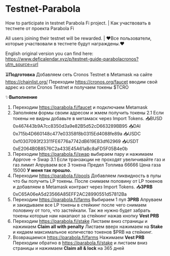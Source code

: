 # Testnet-Parabola
How to participate in testnet Parabola Fi project.  |  Как участвовать в тестнете от проекта Parabola Fi

All users joining their testnet will be rewarded.  |  ❤️Все пользователи, которые участвовали в тестнете будут награждены.❤️

English original version you can find here: https://www.deficalendar.xyz/p/testnet-guide-parabolacronos?utm_source=url

⏳**Подготовка**
Добавляем сеть Cronos Testnet в Metamask на сайте https://chainlist.org/
Переходим https://cronos.org/faucet вводим свой адрес из сети Cronos Testnet и получаем токены $TCRO

✨**Выполнение**
1. Переходим https://parabola.fi/faucet и подключаем Metamask
2. Заполняем формы своим адресом и жмем получить токены
    2.1 Если токены не видны добавьте в метамаск через Import Tokens.
          📥BUSD 0x467443b9A7cc8350d3a9e82B5d52cD663289BB95
          📥DAI 0x715b4D660148c477e03358f8b0315Ed4088fe89a
          📥USDC 0xf0307093f23311FE6776a7742dB619EB3df62969
          📥USDT 0xE2064B0B8576C2a433E45A61aBc8aFD5F05B4e0b
3. Переходим https://parabola.fi/swap выбираем пару и нажимаем Approve -> Swap
    3.1 Если транзакции не проходят увеличивайте газ и газ лимит
        Апруваем все 3 токена
        Предел Топлива 66666
        Цена газа 15000
        **У меня так прошло.**
4. Переходим https://parabola.fi/pools
    Добавляем ликвидность в пулы что бы получить LP токены.
    После снимаем половину от LP токенов и добавляем в Metamask контракт через Import Tokens.
    📥**3PRB** 0xC65A06eA5d23566A85EFF2AC28990551d57812Ba
5. Переходим https://parabola.fi/farms
    Выбираем 1 пул **3PRB**
    Апруваем и закидываем все LP токены в стейкинг после чего снимаем половину от того, что застейкали.
    Так же нужно будет забрать токены которые нам накапают за стейкинг нажав кнопку **Vest PRB**
6. Переходим https://parabola.fi/stake
    Листаем вниз страницы и нажимаем **Claim all with penalty**
    Листаем вверх нажимаем на **Stake** и кидаем максимальное количество токенов $PRB на стейкинг.
7. Возвращаемся https://parabola.fi/farms
    Нажимаем **Vest PRB**
    Переходим обратно в https://parabola.fi/stake и листаем вниз страницы и нажимаем **Claim all & lock** на 365 дней

